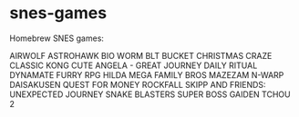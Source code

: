# snes-games
Homebrew SNES games:

AIRWOLF
ASTROHAWK
BIO WORM
BLT
BUCKET
CHRISTMAS CRAZE
CLASSIC KONG
CUTE ANGELA - GREAT JOURNEY
DAILY RITUAL
DYNAMATE
FURRY RPG
HILDA
MEGA FAMILY BROS
MAZEZAM
N-WARP DAISAKUSEN
QUEST FOR MONEY
ROCKFALL
SKIPP AND FRIENDS: UNEXPECTED JOURNEY
SNAKE BLASTERS
SUPER BOSS GAIDEN
TCHOU 2
